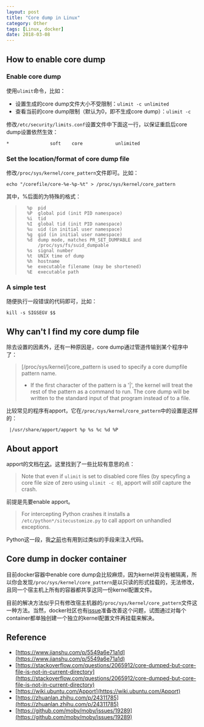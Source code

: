 ```yaml
---
layout: post
title: "Core dump in Linux"
category: Other
tags: [Linux, docker]
date: 2018-03-08
---
```


## How to enable core dump ##

### Enable core dump ###

使用`ulimit`命令，比如：

- 设置生成的core dump文件大小不受限制：`ulimit -c unlimited`
- 查看当前的core dump限制（默认为0，即不生成core dump）：`ulimit -c`

修改`/etc/security/limits.conf`设置文件中下面这一行，以保证重启后core dump设置依然生效：

```
*               soft    core            unlimited
```

### Set the location/format of core dump file ###

修改`/proc/sys/kernel/core_pattern`文件即可。比如：

```
echo "/corefile/core-%e-%p-%t" > /proc/sys/kernel/core_pattern
```

其中，%后面的为特殊的格式：

> ```
> 	%p	pid
> 	%P	global pid (init PID namespace)
> 	%i	tid
> 	%I	global tid (init PID namespace)
> 	%u	uid (in initial user namespace)
> 	%g	gid (in initial user namespace)
> 	%d	dump mode, matches PR_SET_DUMPABLE and
> 		/proc/sys/fs/suid_dumpable
> 	%s	signal number
> 	%t	UNIX time of dump
> 	%h	hostname
> 	%e	executable filename (may be shortened)
> 	%E	executable path
> ```

<!--break-->

### A simple test ###

随便执行一段错误的代码即可，比如：

```
kill -s SIGSEGV $$
```

## Why can't I find my core dump file ##

除去设置的因素外，还有一种原因是，core dump通过管道传输到某个程序中了：

> [/proc/sys/kernel/]core_pattern is used to specify a core dumpfile pattern name.
>
> - If the first character of the pattern is a '|', the kernel will treat the rest of the pattern as a command to run. The core dump will be written to the standard input of that program instead of to a file.

比较常见的程序有apport，它在`/proc/sys/kernel/core_pattern`中的设置是这样的：

```
 |/usr/share/apport/apport %p %s %c %d %P
```

## About apport ##

apport的文档在[这](https://wiki.ubuntu.com/Apport)。这里找到了一些比较有意思的点：

> Note that even if `ulimit` is set to disabled core files (by specyfing a core file size of zero using `ulimit -c 0`), apport will *still* capture the crash.

前提是先要enable apport。

> For intercepting Python crashes it installs a `/etc/python*/sitecustomize.py` to call apport on unhandled exceptions.

Python这一段，我[之前](/python/2017/12/12/Inject-python-code-before-__main__-function)也有用到过类似的手段来注入代码。

## Core dump in docker container ##

目前docker容器中enable core dump会比较麻烦，因为kernel并没有被隔离，所以你会发现`/proc/sys/kernel/core_pattern`是以只读的形式挂载的，无法修改，且同一个宿主机上所有的容器都共享这同一份kernel配置文件。

目前的解决方法似乎只有修改宿主机器的`/proc/sys/kernel/core_pattern`文件这一种方法。当然，docker社区也有[issue](https://github.com/moby/moby/issues/19289)准备改善这个问题，试图通过对每个container都单独创建一个独立的kernel配置文件再挂载来解决。

## Reference ##

- [https://www.jianshu.com/p/5549a6e71a1d](https://www.jianshu.com/p/5549a6e71a1d)
- [https://stackoverflow.com/questions/2065912/core-dumped-but-core-file-is-not-in-current-directory](https://stackoverflow.com/questions/2065912/core-dumped-but-core-file-is-not-in-current-directory)
- [https://wiki.ubuntu.com/Apport](https://wiki.ubuntu.com/Apport)
- [https://zhuanlan.zhihu.com/p/24311785](https://zhuanlan.zhihu.com/p/24311785)
- [https://github.com/moby/moby/issues/19289](https://github.com/moby/moby/issues/19289)

